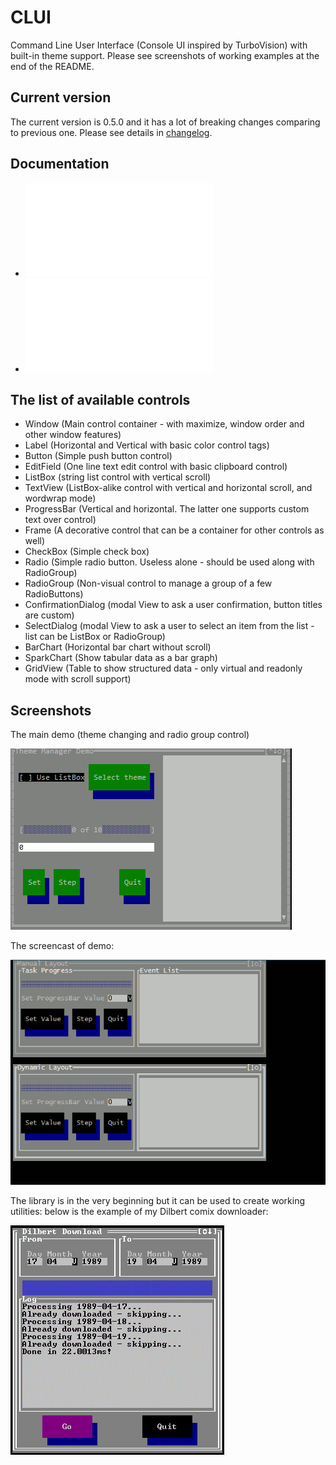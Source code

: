 # CLUI
Command Line User Interface (Console UI inspired by TurboVision) with built-in theme support. Please see screenshots of working examples at the end of the README.

## Current version
The current version is 0.5.0 and it has a lot of breaking changes comparing to previous one. Please see details in [changelog](./changelog).

## Documentation
* ![Introduction](/docs/intro.md)
* ![Getting started](/docs/hello.md)

## The list of available controls
* Window (Main control container - with maximize, window order and other window features)
* Label (Horizontal and Vertical with basic color control tags)
* Button (Simple push button control)
* EditField (One line text edit control with basic clipboard control)
* ListBox (string list control with vertical scroll)
* TextView (ListBox-alike control with vertical and horizontal scroll, and wordwrap mode)
* ProgressBar (Vertical and horizontal. The latter one supports custom text over control)
* Frame (A decorative control that can be a container for other controls as well)
* CheckBox (Simple check box)
* Radio (Simple radio button. Useless alone - should be used along with RadioGroup)
* RadioGroup (Non-visual control to manage a group of a few RadioButtons)
* ConfirmationDialog (modal View to ask a user confirmation, button titles are custom)
* SelectDialog (modal View to ask a user to select an item from the list - list can be ListBox or RadioGroup)
* BarChart (Horizontal bar chart without scroll)
* SparkChart (Show tabular data as a bar graph)
* GridView (Table to show structured data - only virtual and readonly mode with scroll support)

## Screenshots
The main demo (theme changing and radio group control)

<img src="./demos/clui_demo_main.gif" alt="Main Demo">

The screencast of demo:

<img src="./demos/demo.gif" alt="Library Demo">

The library is in the very beginning but it can be used to create working utilities: below is the example of my Dilbert comix downloader:

<img src="./demos/dilbert_demo.gif" alt="Dilbert Downloader">
